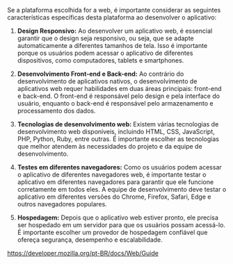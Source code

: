 Se a plataforma escolhida for a web, é importante considerar as seguintes características específicas desta plataforma ao desenvolver o aplicativo:

1. **Design Responsivo:** Ao desenvolver um aplicativo web, é essencial garantir que o design seja responsivo, ou seja, que se adapte automaticamente a diferentes tamanhos de tela. Isso é importante porque os usuários podem acessar o aplicativo de diferentes dispositivos, como computadores, tablets e smartphones.

2. **Desenvolvimento Front-end e Back-end:** Ao contrário do desenvolvimento de aplicativos nativos, o desenvolvimento de aplicativos web requer habilidades em duas áreas principais: front-end e back-end. O front-end é responsável pelo design e pela interface do usuário, enquanto o back-end é responsável pelo armazenamento e processamento dos dados.

3. **Tecnologias de desenvolvimento web:** Existem várias tecnologias de desenvolvimento web disponíveis, incluindo HTML, CSS, JavaScript, PHP, Python, Ruby, entre outras. É importante escolher as tecnologias que melhor atendem às necessidades do projeto e da equipe de desenvolvimento.

4. **Testes em diferentes navegadores:** Como os usuários podem acessar o aplicativo de diferentes navegadores web, é importante testar o aplicativo em diferentes navegadores para garantir que ele funcione corretamente em todos eles. A equipe de desenvolvimento deve testar o aplicativo em diferentes versões do Chrome, Firefox, Safari, Edge e outros navegadores populares.

5. **Hospedagem:** Depois que o aplicativo web estiver pronto, ele precisa ser hospedado em um servidor para que os usuários possam acessá-lo. É importante escolher um provedor de hospedagem confiável que ofereça segurança, desempenho e escalabilidade.

https://developer.mozilla.org/pt-BR/docs/Web/Guide
